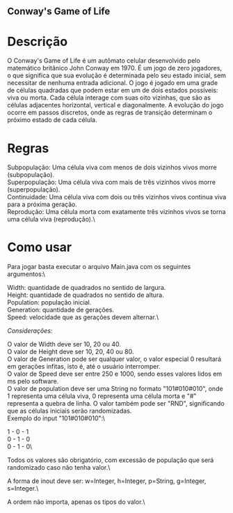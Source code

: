 ## Conway's Game of Life

# Descrição

O Conway's Game of Life é um autômato celular desenvolvido pelo matemático britânico John Conway em 1970. É um jogo de zero jogadores, o que significa que sua evolução é determinada pelo seu estado inicial, sem necessitar de nenhuma entrada adicional. O jogo é jogado em uma grade de células quadradas que podem estar em um de dois estados possíveis: viva ou morta. Cada célula interage com suas oito vizinhas, que são as células adjacentes horizontal, vertical e diagonalmente. A evolução do jogo ocorre em passos discretos, onde as regras de transição determinam o próximo estado de cada célula.

# Regras
  
Subpopulação: Uma célula viva com menos de dois vizinhos vivos morre (subpopulação).\
Superpopulação: Uma célula viva com mais de três vizinhos vivos morre (superpopulação).\
Continuidade: Uma célula viva com dois ou três vizinhos vivos continua viva para a próxima geração.\
Reprodução: Uma célula morta com exatamente três vizinhos vivos se torna uma célula viva (reprodução).\

# Como usar

Para jogar basta executar o arquivo Main.java com os seguintes argumentos:\

Width: quantidade de quadrados no sentido de largura.\
Height: quantidade de quadrados no sentido de altura.\
Population: população inicial.\
Generation: quantidade de gerações.\
Speed: velocidade que as gerações devem alternar.\

_Considerações:_

O valor de Width deve ser 10, 20 ou 40.\
O valor de Height deve ser 10, 20, 40 ou 80.\
O valor de Generation pode ser qualquer valor, o valor especial 0 resultará em gerações infitas, isto é, até o usuário interromper.\
O valor de Speed deve ser entre 250 e 1000, sendo esses valores lidos em ms pelo software.\
O valor de population deve ser uma String no formato "101#010#010", onde 1 representa uma célula viva, 0 representa uma célula morta e "#" representa a quebra de linha. O valor também pode ser "RND", significando que as células iniciais serão randomizadas.\
Exemplo do input "101#010#010":\

1 - 0 - 1\
0 - 1 - 0\
0 - 1 - 0\

Todos os valores são obrigatório, com excessão de população que será randomizado caso não tenha valor.\

A forma de inout deve ser: w=Integer, h=Integer, p=String, g=Integer, s=Integer.\

A ordem não importa, apenas os tipos do valor.\
